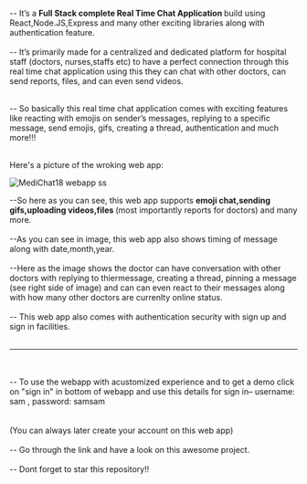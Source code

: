 -- It’s a <strong>Full Stack complete Real Time Chat Application </strong> build using React,Node.JS,Express and many other exciting libraries along with authentication feature.
<br></br>
-- It’s primarily made for a centralized and dedicated platform for hospital staff (doctors, nurses,staffs etc) to have a perfect connection through this real time chat    application using this they can chat with other doctors, can send reports, files, and can even send videos.
<br></br>

-- So basically this real time chat application comes with exciting features like reacting with emojis on sender’s messages, replying to a specific message, send emojis,    gifs, creating a thread, authentication and much more!!!
<br></br>

Here's a picture of the wroking web app:


![MediChat18 webapp ss](https://user-images.githubusercontent.com/85578666/186737512-8d0a3639-11e4-4e57-8616-69a95ffd5992.jpg)


--So here as you can see, this web app supports <strong> emoji chat,sending gifs,uploading videos,files </strong>(most importantly reports for doctors) and many more. <br></br>
--As you can see in image, this web app also shows timing of message along with date,month,year.<br></br>
--Here as the image shows the doctor can have conversation with other doctors with replying to thiermessage, creating a thread, pinning a message (see right side of image)
and can can even react to their messages along with how many other doctors are currenlty online status.<br></br>
-- This web app also comes with authentication security with sign up and sign in facilities. <br></br>
<hr></hr>

<br></br>
-- To use the webapp with acustomized experience and to get a demo click on "sign in" in bottom of webapp and use this details for sign in– username: sam , password: samsam  
<br></br> (You can always later create your account on this web app)
<br></br>
-- Go through the link and have a look on this awesome project.
<br></br>
-- Dont forget to star this repository!!
